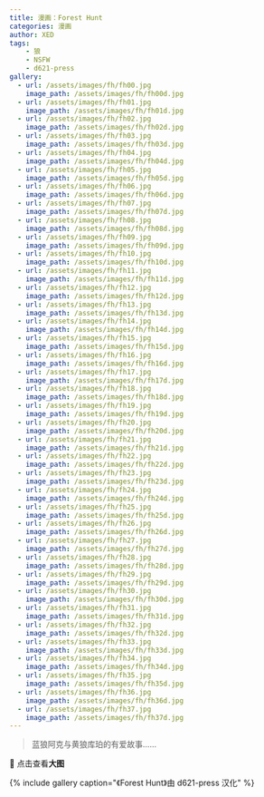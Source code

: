 ```yaml
---
title: 漫画：Forest Hunt
categories: 漫画
author: XED
tags: 
    - 狼
    - NSFW
    - d621-press
gallery:
  - url: /assets/images/fh/fh00.jpg
    image_path: /assets/images/fh/fh00d.jpg
  - url: /assets/images/fh/fh01.jpg
    image_path: /assets/images/fh/fh01d.jpg
  - url: /assets/images/fh/fh02.jpg
    image_path: /assets/images/fh/fh02d.jpg
  - url: /assets/images/fh/fh03.jpg
    image_path: /assets/images/fh/fh03d.jpg
  - url: /assets/images/fh/fh04.jpg
    image_path: /assets/images/fh/fh04d.jpg
  - url: /assets/images/fh/fh05.jpg
    image_path: /assets/images/fh/fh05d.jpg
  - url: /assets/images/fh/fh06.jpg
    image_path: /assets/images/fh/fh06d.jpg
  - url: /assets/images/fh/fh07.jpg
    image_path: /assets/images/fh/fh07d.jpg
  - url: /assets/images/fh/fh08.jpg
    image_path: /assets/images/fh/fh08d.jpg
  - url: /assets/images/fh/fh09.jpg
    image_path: /assets/images/fh/fh09d.jpg
  - url: /assets/images/fh/fh10.jpg
    image_path: /assets/images/fh/fh10d.jpg
  - url: /assets/images/fh/fh11.jpg
    image_path: /assets/images/fh/fh11d.jpg
  - url: /assets/images/fh/fh12.jpg
    image_path: /assets/images/fh/fh12d.jpg
  - url: /assets/images/fh/fh13.jpg
    image_path: /assets/images/fh/fh13d.jpg
  - url: /assets/images/fh/fh14.jpg
    image_path: /assets/images/fh/fh14d.jpg
  - url: /assets/images/fh/fh15.jpg
    image_path: /assets/images/fh/fh15d.jpg
  - url: /assets/images/fh/fh16.jpg
    image_path: /assets/images/fh/fh16d.jpg
  - url: /assets/images/fh/fh17.jpg
    image_path: /assets/images/fh/fh17d.jpg
  - url: /assets/images/fh/fh18.jpg
    image_path: /assets/images/fh/fh18d.jpg
  - url: /assets/images/fh/fh19.jpg
    image_path: /assets/images/fh/fh19d.jpg
  - url: /assets/images/fh/fh20.jpg
    image_path: /assets/images/fh/fh20d.jpg
  - url: /assets/images/fh/fh21.jpg
    image_path: /assets/images/fh/fh21d.jpg
  - url: /assets/images/fh/fh22.jpg
    image_path: /assets/images/fh/fh22d.jpg
  - url: /assets/images/fh/fh23.jpg
    image_path: /assets/images/fh/fh23d.jpg
  - url: /assets/images/fh/fh24.jpg
    image_path: /assets/images/fh/fh24d.jpg
  - url: /assets/images/fh/fh25.jpg
    image_path: /assets/images/fh/fh25d.jpg
  - url: /assets/images/fh/fh26.jpg
    image_path: /assets/images/fh/fh26d.jpg
  - url: /assets/images/fh/fh27.jpg
    image_path: /assets/images/fh/fh27d.jpg
  - url: /assets/images/fh/fh28.jpg
    image_path: /assets/images/fh/fh28d.jpg
  - url: /assets/images/fh/fh29.jpg
    image_path: /assets/images/fh/fh29d.jpg
  - url: /assets/images/fh/fh30.jpg
    image_path: /assets/images/fh/fh30d.jpg
  - url: /assets/images/fh/fh31.jpg
    image_path: /assets/images/fh/fh31d.jpg
  - url: /assets/images/fh/fh32.jpg
    image_path: /assets/images/fh/fh32d.jpg
  - url: /assets/images/fh/fh33.jpg
    image_path: /assets/images/fh/fh33d.jpg
  - url: /assets/images/fh/fh34.jpg
    image_path: /assets/images/fh/fh34d.jpg
  - url: /assets/images/fh/fh35.jpg
    image_path: /assets/images/fh/fh35d.jpg
  - url: /assets/images/fh/fh36.jpg
    image_path: /assets/images/fh/fh36d.jpg
  - url: /assets/images/fh/fh37.jpg
    image_path: /assets/images/fh/fh37d.jpg
---
```


> 蓝狼阿克与黄狼库珀的有爱故事……

🙈 点击查看**大图**

{% include gallery caption="《Forest Hunt》由 d621-press 汉化" %}